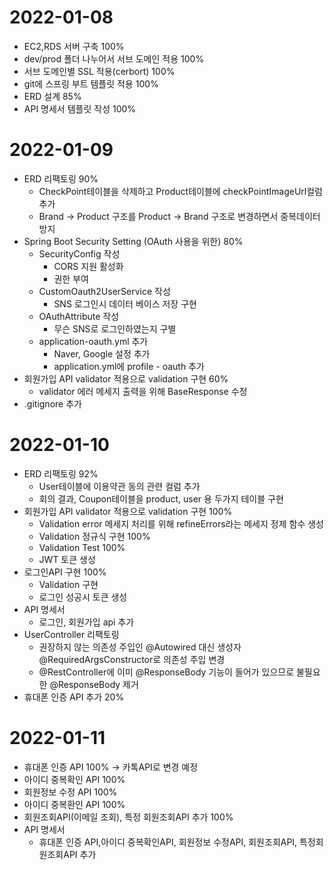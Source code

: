 # 2022-01-08
* EC2,RDS 서버 구축 100%
* dev/prod 폴더 나누어서 서브 도메인 적용 100%
* 서브 도메인별 SSL 적용(cerbort) 100%
* git에 스프링 부트 템플릿 적용 100%
* ERD 설계 85%
* API 명세서 템플릿 작성 100%

# 2022-01-09
* ERD 리팩토링 90%
  * CheckPoint테이블을 삭제하고 Product테이블에 checkPointImageUrl컬럼 추가
  * Brand -> Product 구조를 Product -> Brand 구조로 변경하면서 중복데이터 방지
* Spring Boot Security Setting (OAuth 사용을 위한) 80%
  * SecurityConfig 작성
    * CORS 지원 활성화
    * 권한 부여
  * CustomOauth2UserService 작성 
    * SNS 로그인시 데이터 베이스 저장 구현
  * OAuthAttribute 작성
    * 무슨 SNS로 로그인하였는지 구별
  * application-oauth.yml 추가
    * Naver, Google 설정 추가
    * application.yml에 profile - oauth 추가
* 회원가입 API validator 적용으로 validation 구현 60%
  * validator 에러 메세지 출력을 위해 BaseResponse 수정
* .gitignore 추가
  
# 2022-01-10
* ERD 리팩토링 92%
  * User테이블에 이용약관 동의 관련 컬럼 추가
  * 회의 결과, Coupon테이블을 product, user 용 두가지 테이블 구현
* 회원가입 API validator 적용으로 validation 구현 100%
  * Validation error 메세지 처리를 위해 refineErrors라는 메세지 정제 함수 생성
  * Validation 정규식 구현 100%
  * Validation Test 100%
  * JWT 토큰 생성
* 로그인API 구현 100%
  * Validation 구현
  * 로그인 성공시 토큰 생성
* API 명세서
  * 로그인, 회원가입 api 추가 
* UserController 리팩토링
  * 권장하지 않는 의존성 주입인 @Autowired 대신 생성자 @RequiredArgsConstructor로 의존성 주입 변경
  * @RestController에 이미 @ResponseBody 기능이 들어가 있으므로 불필요한 @ResponseBody 제거
* 휴대폰 인증 API 추가 20%

# 2022-01-11
* 휴대폰 인증 API 100% -> 카톡API로 변경 예정
* 아이디 중복확인 API 100%
* 회원정보 수정 API 100%
* 아이디 중복환인 API 100%
* 회원조회API(이메일 조회), 특정 회원조회API 추가 100%
* API 명세서
  * 휴대폰 인증 API,아이디 중복확인API, 회원정보 수정API, 회원조회API, 특정회원조회API 추가 